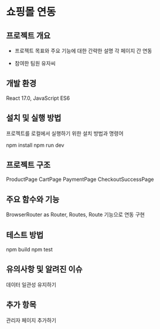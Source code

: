 # 쇼핑몰 연동

## 프로젝트 개요

- 프로젝트 목표와 주요 기능에 대한 간략한 설명
  각 페이지 간 연동

- 참여한 팀원
  유자씨

## 개발 환경

React 17.0, JavaScript ES6

## 설치 및 실행 방법

프로젝트를 로컬에서 실행하기 위한 설치 방법과 명령어

npm install
npm run dev

## 프로젝트 구조

ProductPage
CartPage
PaymentPage
CheckoutSuccessPage

## 주요 함수와 기능

BrowserRouter as Router, Routes, Route 기능으로 연동 구현

## 테스트 방법

npm build
npm test

## 유의사항 및 알려진 이슈

데이터 일관성 유지하기

## 추가 항목

관리자 페이지 추가하기
